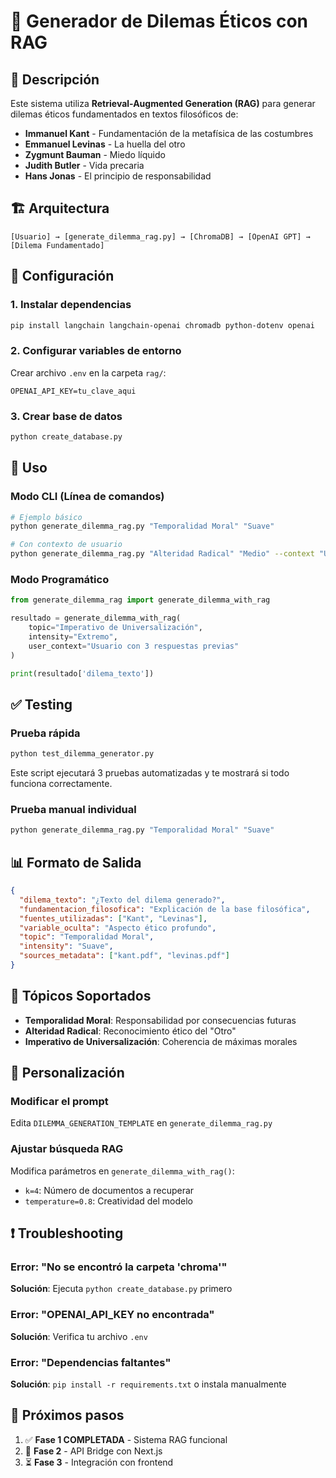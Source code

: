 # 🧠 Generador de Dilemas Éticos con RAG

## 📖 Descripción

Este sistema utiliza **Retrieval-Augmented Generation (RAG)** para generar dilemas éticos fundamentados en textos filosóficos de:

- **Immanuel Kant** - Fundamentación de la metafísica de las costumbres
- **Emmanuel Levinas** - La huella del otro
- **Zygmunt Bauman** - Miedo líquido
- **Judith Butler** - Vida precaria
- **Hans Jonas** - El principio de responsabilidad

## 🏗️ Arquitectura

```
[Usuario] → [generate_dilemma_rag.py] → [ChromaDB] → [OpenAI GPT] → [Dilema Fundamentado]
```

## 🚀 Configuración

### 1. Instalar dependencias

```bash
pip install langchain langchain-openai chromadb python-dotenv openai
```

### 2. Configurar variables de entorno

Crear archivo `.env` en la carpeta `rag/`:

```env
OPENAI_API_KEY=tu_clave_aqui
```

### 3. Crear base de datos

```bash
python create_database.py
```

## 🧪 Uso

### Modo CLI (Línea de comandos)

```bash
# Ejemplo básico
python generate_dilemma_rag.py "Temporalidad Moral" "Suave"

# Con contexto de usuario
python generate_dilemma_rag.py "Alteridad Radical" "Medio" --context "Usuario empático"
```

### Modo Programático

```python
from generate_dilemma_rag import generate_dilemma_with_rag

resultado = generate_dilemma_with_rag(
    topic="Imperativo de Universalización",
    intensity="Extremo",
    user_context="Usuario con 3 respuestas previas"
)

print(resultado['dilema_texto'])
```

## ✅ Testing

### Prueba rápida

```bash
python test_dilemma_generator.py
```

Este script ejecutará 3 pruebas automatizadas y te mostrará si todo funciona correctamente.

### Prueba manual individual

```bash
python generate_dilemma_rag.py "Temporalidad Moral" "Suave"
```

## 📊 Formato de Salida

```json
{
  "dilema_texto": "¿Texto del dilema generado?",
  "fundamentacion_filosofica": "Explicación de la base filosófica",
  "fuentes_utilizadas": ["Kant", "Levinas"],
  "variable_oculta": "Aspecto ético profundo",
  "topic": "Temporalidad Moral",
  "intensity": "Suave",
  "sources_metadata": ["kant.pdf", "levinas.pdf"]
}
```

## 🎯 Tópicos Soportados

- **Temporalidad Moral**: Responsabilidad por consecuencias futuras
- **Alteridad Radical**: Reconocimiento ético del "Otro"
- **Imperativo de Universalización**: Coherencia de máximas morales

## 🔧 Personalización

### Modificar el prompt

Edita `DILEMMA_GENERATION_TEMPLATE` en `generate_dilemma_rag.py`

### Ajustar búsqueda RAG

Modifica parámetros en `generate_dilemma_with_rag()`:

- `k=4`: Número de documentos a recuperar
- `temperature=0.8`: Creatividad del modelo

## ❗ Troubleshooting

### Error: "No se encontró la carpeta 'chroma'"

**Solución**: Ejecuta `python create_database.py` primero

### Error: "OPENAI_API_KEY no encontrada"

**Solución**: Verifica tu archivo `.env`

### Error: "Dependencias faltantes"

**Solución**: `pip install -r requirements.txt` o instala manualmente

## 🔄 Próximos pasos

1. ✅ **Fase 1 COMPLETADA** - Sistema RAG funcional
2. 🔄 **Fase 2** - API Bridge con Next.js
3. ⏳ **Fase 3** - Integración con frontend
